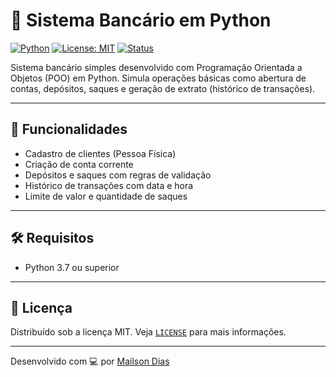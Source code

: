 # 🏦 Sistema Bancário em Python

[![Python](https://img.shields.io/badge/Python-3.7+-blue.svg)](https://www.python.org/)
[![License: MIT](https://img.shields.io/badge/License-MIT-green.svg)](LICENSE)
[![Status](https://img.shields.io/badge/status-em%20desenvolvimento-yellow)](#)

Sistema bancário simples desenvolvido com Programação Orientada a Objetos (POO) em Python. Simula operações básicas como abertura de contas, depósitos, saques e geração de extrato (histórico de transações).

---

## 🚀 Funcionalidades

- Cadastro de clientes (Pessoa Física)
- Criação de conta corrente
- Depósitos e saques com regras de validação
- Histórico de transações com data e hora
- Limite de valor e quantidade de saques


---

## 🛠️ Requisitos

- Python 3.7 ou superior

---

## 📄 Licença

Distribuído sob a licença MIT. Veja [`LICENSE`](LICENSE) para mais informações.

---

Desenvolvido com 💻 por [Mailson Dias](https://github.com/diasmailson)
